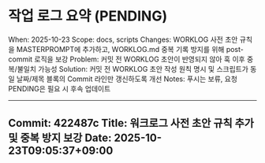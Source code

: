 # 작업 로그 요약 (PENDING)

When: 2025-10-23
Scope: docs, scripts
Changes: WORKLOG 사전 초안 규칙을 MASTERPROMPT에 추가하고, WORKLOG.md 중복 기록 방지를 위해 post-commit 로직을 보강
Problem: 커밋 전 WORKLOG 초안이 반영되지 않아 훅 이후 중복/불일치 가능성
Solution: 커밋 전 WORKLOG 초안 작성 원칙 명시 및 스크립트가 동일 날짜/제목 블록의 Commit 라인만 갱신하도록 개선
Notes: 푸시는 보류, 요청 PENDING은 필요 시 후속 업데이트

---
Commit: 422487c
Title: 워크로그 사전 초안 규칙 추가 및 중복 방지 보강
Date: 2025-10-23T09:05:37+09:00
---

